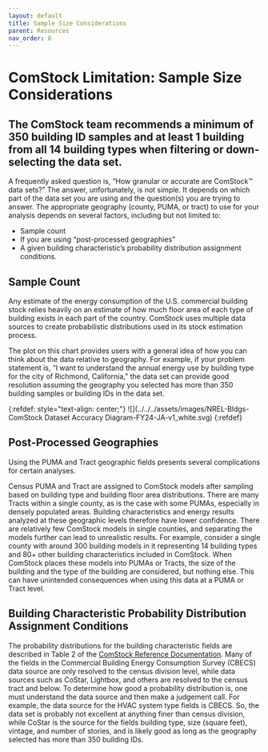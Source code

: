 ```yaml
---
layout: default
title: Sample Size Considerations
parent: Resources
nav_order: 8
---
```


# ComStock Limitation: Sample Size Considerations

## The ComStock team recommends a minimum of 350 building ID samples and at least 1 building from all 14 building types when filtering or down-selecting the data set.

A frequently asked question is, “How granular or accurate are ComStock™ data sets?” The answer, unfortunately, is not simple. It depends on which part of the data set you are using and the question(s) you are trying to answer. The appropriate geography (county, PUMA, or tract) to use for your analysis depends on several factors, including but not limited to:

- Sample count
- If you are using “post-processed geographies”
- A given building characteristic’s probability distribution assignment conditions.

## Sample Count
Any estimate of the energy consumption of the U.S. commercial building stock relies heavily on an estimate of how much floor area of each type of building exists in each part of the country. ComStock uses multiple data sources to create probabilistic distributions used in its stock estimation process. 

The plot on this chart provides users with a general idea of how you can think about the data relative to geography. For example, if your problem statement is, “I want to understand the annual energy use by building type for the city of Richmond, California,” the data set can provide good resolution assuming the geography you selected has more than 350 building samples or building IDs in the data set.

{:refdef: style="text-align: center;"}
![](../../../assets/images/NREL-Bldgs-ComStock Dataset Accuracy Diagram-FY24-JA-v1_white.svg)
{:refdef}

## Post-Processed Geographies
Using the PUMA and Tract geographic fields presents several complications for certain analyses. 

Census PUMA and Tract are assigned to ComStock models after sampling based on building type and building floor area distributions. There are many Tracts within a single county, as is the case with some PUMAs, especially in densely populated areas. Building characteristics and energy results analyzed at these geographic levels therefore have lower confidence. There are relatively few ComStock models in single counties, and separating the models further can lead to unrealistic results. For example, consider a single county with around 300 building models in it representing 14 building types and 80+ other building characteristics included in ComStock. When ComStock places these models into PUMAs or Tracts, the size of the building and the type of the building are considered, but nothing else. This can have unintended consequences when using this data at a PUMA or Tract level.

## Building Characteristic Probability Distribution Assignment Conditions
The probability distributions for the building characteristic fields are described in Table 2 of the [ComStock Reference Documentation](https://www.nrel.gov/docs/fy23osti/83819.pdf). Many of the fields in the Commercial Building Energy Consumption Survey (CBECS) data source are only resolved to the census division level, while data sources such as CoStar, Lightbox, and others are resolved to the census tract and below. To determine how good a probability distribution is, one must understand the data source and then make a judgement call.  For example, the data source for the HVAC system type fields is CBECS. So, the data set is probably not excellent at anything finer than census division, while CoStar is the source for the fields building type, size (square feet), vintage, and number of stories, and is likely good as long as the geography selected has more than 350 building IDs.
